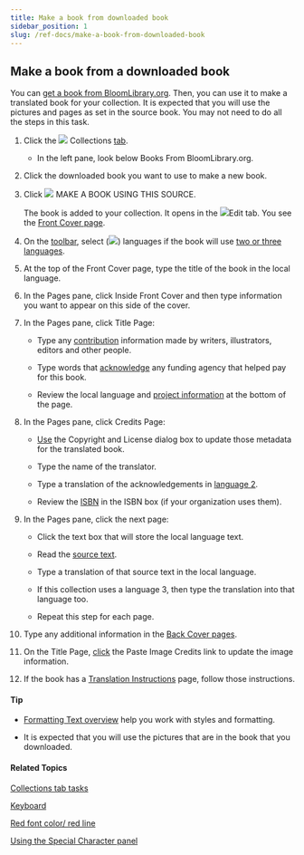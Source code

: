 ```yaml
---
title: Make a book from downloaded book
sidebar_position: 1
slug: /ref-docs/make-a-book-from-downloaded-book
---
```


## Make a book from a downloaded book

You can [get a book from BloomLibrary.org](../Basic_tasks/Get_a_book_from_BloomLibrary.md). Then, you can use it to make a translated book for your collection. It is expected that you will use the pictures and pages as set in the source book. You may not need to do all the steps in this task.

1.  Click the ![](/ref-docs-assets/images/User_Interface/Tabs/Collections.png) Collections [tab](../../User_Interface/Tabs/Tabs_overview.md).
    
    -   In the left pane, look below Books From BloomLibrary.org.
        
2.  Click the downloaded book you want to use to make a new book.
    
3.  Click ![](/ref-docs-assets/images/Tasks/addbook2lib.png) MAKE A BOOK USING THIS SOURCE.
    
    The book is added to your collection. It opens in the ![](/ref-docs-assets/images/User_Interface/Tabs/EditTab.png)Edit tab. You see the [Front Cover page](../../Concepts/Front_Cover_page.md).
    
4.  On the [toolbar](../../User_Interface/Toolbar/Edit_tab_toolbar.md), select (![](/ref-docs-assets/images/User_Interface/Toolbar/CheckedLanguage.png)) languages if the book will use [two or three languages](../../Concepts/Bilingual_or_trilingual_books.md).
    
5.  At the top of the Front Cover page, type the title of the book in the local language.
    
6.  In the Pages pane, click Inside Front Cover and then type information you want to appear on this side of the cover.
    
7.  In the Pages pane, click Title Page:
    
    -   Type any [contribution](../../Concepts/Contributions.md) information made by writers, illustrators, editors and other people.
        
    -   Type words that [acknowledge](../../Concepts/Acknowledgements.md) any funding agency that helped pay for this book.
        
    -   Review the local language and [project information](../../Concepts/Project_Information.md) at the bottom of the page.
        
8.  In the Pages pane, click Credits Page:
    
    -   [Use](../../User_Interface/Dialog_boxes/Copyright_License_dialog_box_Text.md) the Copyright and License dialog box to update those metadata for the translated book.
        
    -   Type the name of the translator.
        
    -   Type a translation of the acknowledgements in [language 2](../../User_Interface/Dialog_boxes/Languages_tab.md).
        
    -   Review the [ISBN](../../Concepts/ISBN.md) in the ISBN box (if your organization uses them).
        
9.  In the Pages pane, click the next page:
    
    -   Click the text box that will store the local language text.
        
    -   Read the [source text](../../Concepts/Source_text.md).
        
    -   Type a translation of that source text in the local language.
        
    -   If this collection uses a language 3, then type the translation into that language too.
        
    -   Repeat this step for each page.
        
10.  Type any additional information in the [Back Cover pages](../../Concepts/Back_cover_pages.md).
     
11.  On the Title Page, [click](../../Concepts/Title_Page.md) the Paste Image Credits link to update the image information.
     
12.  If the book has a [Translation Instructions](../../Concepts/Translation_Instructions.md) page, follow those instructions.
     

#### Tip

-   [Formatting Text overview](../Basic_tasks/Formatting_text/Formatting_Text_overview.md) help you work with styles and formatting.
    
-   It is expected that you will use the pictures that are in the book that you downloaded.
    

#### Related Topics

[Collections tab tasks](Collections_tab_tasks_overview.md)

[Keyboard](../../Concepts/Keyboards.md)

[Red font color/ red line](../../Concepts/Red_font_color.md)

[Using the Special Character panel](../Edit_tasks/Using_the_Special_Characters_panel.md)